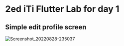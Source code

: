 
# 2ed iTi Flutter Lab for day 1
## Simple edit profile screen
![Screenshot_20220828-235037](https://user-images.githubusercontent.com/58918060/187096680-536c23d3-aeef-44af-8c44-b32bb4aa5e5c.png)
